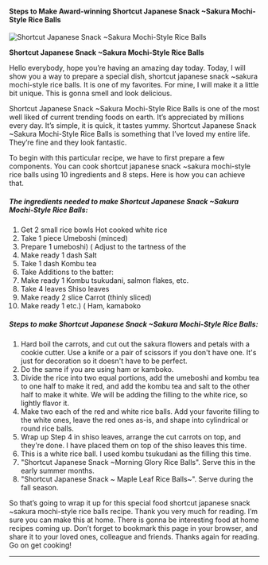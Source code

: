             

#### Steps to Make Award-winning Shortcut Japanese Snack ~Sakura Mochi-Style Rice Balls

![Shortcut Japanese Snack ~Sakura Mochi-Style Rice Balls](https://img-global.cpcdn.com/recipes/6606909338550272/751x532cq70/shortcut-japanese-snack-sakura-mochi-style-rice-balls-recipe-main-photo.jpg)

**Shortcut Japanese Snack ~Sakura Mochi-Style Rice Balls**

Hello everybody, hope you’re having an amazing day today. Today, I will show you a way to prepare a special dish, shortcut japanese snack ~sakura mochi-style rice balls. It is one of my favorites. For mine, I will make it a little bit unique. This is gonna smell and look delicious.

Shortcut Japanese Snack ~Sakura Mochi-Style Rice Balls is one of the most well liked of current trending foods on earth. It’s appreciated by millions every day. It’s simple, it is quick, it tastes yummy. Shortcut Japanese Snack ~Sakura Mochi-Style Rice Balls is something that I’ve loved my entire life. They’re fine and they look fantastic.

To begin with this particular recipe, we have to first prepare a few components. You can cook shortcut japanese snack ~sakura mochi-style rice balls using 10 ingredients and 8 steps. Here is how you can achieve that.

##### The ingredients needed to make Shortcut Japanese Snack ~Sakura Mochi-Style Rice Balls:

1.  Get 2 small rice bowls Hot cooked white rice
2.  Take 1 piece Umeboshi (minced)
3.  Prepare 1 umeboshi) ( Adjust to the tartness of the
4.  Make ready 1 dash Salt
5.  Take 1 dash Kombu tea
6.  Take Additions to the batter:
7.  Make ready 1 Kombu tsukudani, salmon flakes, etc.
8.  Take 4 leaves Shiso leaves
9.  Make ready 2 slice Carrot (thinly sliced)
10.  Make ready 1 etc.) ( Ham, kamaboko

##### Steps to make Shortcut Japanese Snack ~Sakura Mochi-Style Rice Balls:

1.  Hard boil the carrots, and cut out the sakura flowers and petals with a cookie cutter. Use a knife or a pair of scissors if you don't have one. It's just for decoration so it doesn't have to be perfect.
2.  Do the same if you are using ham or kamboko.
3.  Divide the rice into two equal portions, add the umeboshi and kombu tea to one half to make it red, and add the kombu tea and salt to the other half to make it white. We will be adding the filling to the white rice, so lightly flavor it.
4.  Make two each of the red and white rice balls. Add your favorite filling to the white ones, leave the red ones as-is, and shape into cylindrical or round rice balls.
5.  Wrap up Step 4 in shiso leaves, arrange the cut carrots on top, and they're done. I have placed them on top of the shiso leaves this time.
6.  This is a white rice ball. I used kombu tsukudani as the filling this time.
7.  "Shortcut Japanese Snack ~Morning Glory Rice Balls". Serve this in the early summer months.
8.  "Shortcut Japanese Snack ~ Maple Leaf Rice Balls~". Serve during the fall season.

So that’s going to wrap it up for this special food shortcut japanese snack ~sakura mochi-style rice balls recipe. Thank you very much for reading. I’m sure you can make this at home. There is gonna be interesting food at home recipes coming up. Don’t forget to bookmark this page in your browser, and share it to your loved ones, colleague and friends. Thanks again for reading. Go on get cooking!

* * *